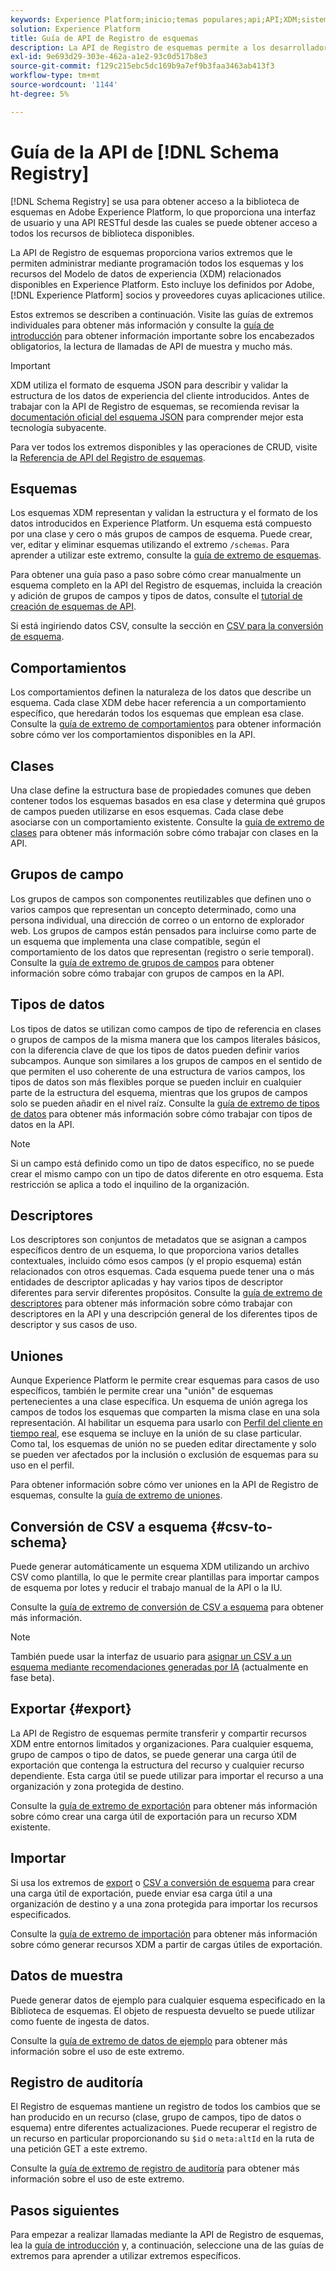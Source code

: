 ```yaml
---
keywords: Experience Platform;inicio;temas populares;api;API;XDM;sistema XDM;modelo de datos de experiencia;modelo de datos de experiencia;modelo de datos de experiencia;modelo de datos;modelo de datos;registro de esquemas;Registro de esquemas;
solution: Experience Platform
title: Guía de API de Registro de esquemas
description: La API de Registro de esquemas permite a los desarrolladores administrar mediante programación todos los esquemas y los recursos del Modelo de datos de experiencia (XDM) relacionados dentro de Adobe Experience Platform. Siga esta guía para aprender a realizar operaciones clave con la API.
exl-id: 9e693d29-303e-462a-a1e2-93c0d517b8e3
source-git-commit: f129c215ebc5dc169b9a7ef9b3faa3463ab413f3
workflow-type: tm+mt
source-wordcount: '1144'
ht-degree: 5%

---
```


# Guía de la API de [!DNL Schema Registry]

[!DNL Schema Registry] se usa para obtener acceso a la biblioteca de esquemas en Adobe Experience Platform, lo que proporciona una interfaz de usuario y una API RESTful desde las cuales se puede obtener acceso a todos los recursos de biblioteca disponibles.

La API de Registro de esquemas proporciona varios extremos que le permiten administrar mediante programación todos los esquemas y los recursos del Modelo de datos de experiencia (XDM) relacionados disponibles en Experience Platform. Esto incluye los definidos por Adobe, [!DNL Experience Platform] socios y proveedores cuyas aplicaciones utilice.

Estos extremos se describen a continuación. Visite las guías de extremos individuales para obtener más información y consulte la [guía de introducción](./getting-started.md) para obtener información importante sobre los encabezados obligatorios, la lectura de llamadas de API de muestra y mucho más.

>[!IMPORTANT]
>
>XDM utiliza el formato de esquema JSON para describir y validar la estructura de los datos de experiencia del cliente introducidos. Antes de trabajar con la API de Registro de esquemas, se recomienda revisar la [documentación oficial del esquema JSON](https://json-schema.org/) para comprender mejor esta tecnología subyacente.

Para ver todos los extremos disponibles y las operaciones de CRUD, visite la [Referencia de API del Registro de esquemas](https://www.adobe.io/experience-platform-apis/references/schema-registry/).

## Esquemas

Los esquemas XDM representan y validan la estructura y el formato de los datos introducidos en Experience Platform. Un esquema está compuesto por una clase y cero o más grupos de campos de esquema. Puede crear, ver, editar y eliminar esquemas utilizando el extremo `/schemas`. Para aprender a utilizar este extremo, consulte la [guía de extremo de esquemas](./schemas.md).

Para obtener una guía paso a paso sobre cómo crear manualmente un esquema completo en la API del Registro de esquemas, incluida la creación y adición de grupos de campos y tipos de datos, consulte el [tutorial de creación de esquemas de API](../tutorials/create-schema-api.md).

Si está ingiriendo datos CSV, consulte la sección en [CSV para la conversión de esquema](#csv-to-schema).

## Comportamientos

Los comportamientos definen la naturaleza de los datos que describe un esquema. Cada clase XDM debe hacer referencia a un comportamiento específico, que heredarán todos los esquemas que emplean esa clase. Consulte la [guía de extremo de comportamientos](./behaviors.md) para obtener información sobre cómo ver los comportamientos disponibles en la API.

## Clases

Una clase define la estructura base de propiedades comunes que deben contener todos los esquemas basados en esa clase y determina qué grupos de campos pueden utilizarse en esos esquemas. Cada clase debe asociarse con un comportamiento existente. Consulte la [guía de extremo de clases](./classes.md) para obtener más información sobre cómo trabajar con clases en la API.

## Grupos de campo

Los grupos de campos son componentes reutilizables que definen uno o varios campos que representan un concepto determinado, como una persona individual, una dirección de correo o un entorno de explorador web. Los grupos de campos están pensados para incluirse como parte de un esquema que implementa una clase compatible, según el comportamiento de los datos que representan (registro o serie temporal). Consulte la [guía de extremo de grupos de campos](./field-groups.md) para obtener información sobre cómo trabajar con grupos de campos en la API.

## Tipos de datos

Los tipos de datos se utilizan como campos de tipo de referencia en clases o grupos de campos de la misma manera que los campos literales básicos, con la diferencia clave de que los tipos de datos pueden definir varios subcampos. Aunque son similares a los grupos de campos en el sentido de que permiten el uso coherente de una estructura de varios campos, los tipos de datos son más flexibles porque se pueden incluir en cualquier parte de la estructura del esquema, mientras que los grupos de campos solo se pueden añadir en el nivel raíz. Consulte la [guía de extremo de tipos de datos](./data-types.md) para obtener más información sobre cómo trabajar con tipos de datos en la API.

>[!NOTE]
>
>Si un campo está definido como un tipo de datos específico, no se puede crear el mismo campo con un tipo de datos diferente en otro esquema. Esta restricción se aplica a todo el inquilino de la organización.

## Descriptores

Los descriptores son conjuntos de metadatos que se asignan a campos específicos dentro de un esquema, lo que proporciona varios detalles contextuales, incluido cómo esos campos (y el propio esquema) están relacionados con otros esquemas. Cada esquema puede tener una o más entidades de descriptor aplicadas y hay varios tipos de descriptor diferentes para servir diferentes propósitos. Consulte la [guía de extremo de descriptores](./descriptors.md) para obtener más información sobre cómo trabajar con descriptores en la API y una descripción general de los diferentes tipos de descriptor y sus casos de uso.

## Uniones

Aunque Experience Platform le permite crear esquemas para casos de uso específicos, también le permite crear una &quot;unión&quot; de esquemas pertenecientes a una clase específica. Un esquema de unión agrega los campos de todos los esquemas que comparten la misma clase en una sola representación. Al habilitar un esquema para usarlo con [Perfil del cliente en tiempo real](../../profile/home.md), ese esquema se incluye en la unión de su clase particular. Como tal, los esquemas de unión no se pueden editar directamente y solo se pueden ver afectados por la inclusión o exclusión de esquemas para su uso en el perfil.

Para obtener información sobre cómo ver uniones en la API de Registro de esquemas, consulte la [guía de extremo de uniones](./unions.md).

## Conversión de CSV a esquema {#csv-to-schema}

Puede generar automáticamente un esquema XDM utilizando un archivo CSV como plantilla, lo que le permite crear plantillas para importar campos de esquema por lotes y reducir el trabajo manual de la API o la IU.

Consulte la [guía de extremo de conversión de CSV a esquema](./export.md) para obtener más información.

>[!NOTE]
>
>También puede usar la interfaz de usuario para [asignar un CSV a un esquema mediante recomendaciones generadas por IA](../../ingestion/tutorials/map-csv/recommendations.md) (actualmente en fase beta).

## Exportar {#export}

La API de Registro de esquemas permite transferir y compartir recursos XDM entre entornos limitados y organizaciones. Para cualquier esquema, grupo de campos o tipo de datos, se puede generar una carga útil de exportación que contenga la estructura del recurso y cualquier recurso dependiente. Esta carga útil se puede utilizar para importar el recurso a una organización y zona protegida de destino.

Consulte la [guía de extremo de exportación](./export.md) para obtener más información sobre cómo crear una carga útil de exportación para un recurso XDM existente.

## Importar

Si usa los extremos de [export](#export) o [CSV a conversión de esquema](./import.md) para crear una carga útil de exportación, puede enviar esa carga útil a una organización de destino y a una zona protegida para importar los recursos especificados.

Consulte la [guía de extremo de importación](./export.md) para obtener más información sobre cómo generar recursos XDM a partir de cargas útiles de exportación.

## Datos de muestra

Puede generar datos de ejemplo para cualquier esquema especificado en la Biblioteca de esquemas. El objeto de respuesta devuelto se puede utilizar como fuente de ingesta de datos.

Consulte la [guía de extremo de datos de ejemplo](./sample-data.md) para obtener más información sobre el uso de este extremo.

## Registro de auditoría

El Registro de esquemas mantiene un registro de todos los cambios que se han producido en un recurso (clase, grupo de campos, tipo de datos o esquema) entre diferentes actualizaciones. Puede recuperar el registro de un recurso en particular proporcionando su `$id` o `meta:altId` en la ruta de una petición GET a este extremo.

Consulte la [guía de extremo de registro de auditoría](./audit-log.md) para obtener más información sobre el uso de este extremo.

## Pasos siguientes

Para empezar a realizar llamadas mediante la API de Registro de esquemas, lea la [guía de introducción](./getting-started.md) y, a continuación, seleccione una de las guías de extremos para aprender a utilizar extremos específicos.
